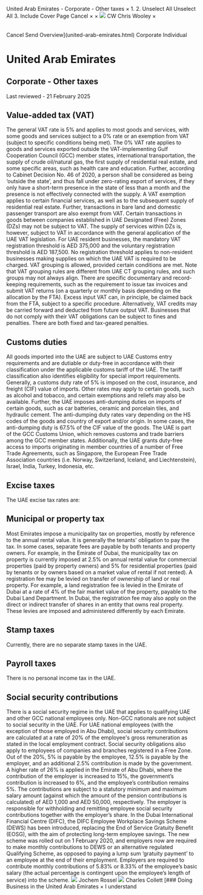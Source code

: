 United Arab Emirates - Corporate - Other taxes
×
1.
2.
Unselect All
Unselect All
3.
Include Cover Page
Cancel
×
×
![](-/media/world-wide-tax-summaries/attachments/global---chris-wooley.ashx%3Frev=ac5e5f3223b34096b1afc2a6009c7320&revision=ac5e5f32-23b3-4096-b1af-c2a6009c7320&hash=859B7ADC84DC2CBEC9760E9E6EE7DE6D0A8BFCDF)
CW
Chris Wooley
×
######
Cancel
Send
Overview](united-arab-emirates.html)
Corporate
Individual
# United Arab Emirates
## Corporate - Other taxes
Last reviewed - 21 February 2025
## Value-added tax (VAT)
The general VAT rate is 5% and applies to most goods and services, with some goods and services subject to a 0% rate or an exemption from VAT (subject to specific conditions being met).
The 0% VAT rate applies to goods and services exported outside the VAT-implementing Gulf Cooperation Council (GCC) member states, international transportation, the supply of crude oil/natural gas, the first supply of residential real estate, and some specific areas, such as health care and education.
Further, according to Cabinet Decision No. 46 of 2020, a person shall be considered as being ‘outside the state’, and thus fall under zero-rating export of services, if they only have a short-term presence in the state of less than a month and the presence is not effectively connected with the supply.
A VAT exemption applies to certain financial services, as well as to the subsequent supply of residential real estate. Further, transactions in bare land and domestic passenger transport are also exempt from VAT.
Certain transactions in goods between companies established in UAE Designated (Free) Zones (DZs) may not be subject to VAT. The supply of services within DZs is, however, subject to VAT in accordance with the general application of the UAE VAT legislation.
For UAE resident businesses, the mandatory VAT registration threshold is AED 375,000 and the voluntary registration threshold is AED 187,500. No registration threshold applies to non-resident businesses making supplies on which the UAE VAT is required to be charged.
VAT grouping is allowed, provided certain conditions are met. Note that VAT grouping rules are different from UAE CT grouping rules, and such groups may not always align.
There are specific documentary and record-keeping requirements, such as the requirement to issue tax invoices and submit VAT returns (on a quarterly or monthly basis depending on the allocation by the FTA).
Excess input VAT can, in principle, be claimed back from the FTA, subject to a specific procedure. Alternatively, VAT credits may be carried forward and deducted from future output VAT.
Businesses that do not comply with their VAT obligations can be subject to fines and penalties. There are both fixed and tax-geared penalties.
## Customs duties
All goods imported into the UAE are subject to UAE Customs entry requirements and are dutiable or duty-free in accordance with their classification under the applicable customs tariff of the UAE. The tariff classification also identifies eligibility for special import requirements.
Generally, a customs duty rate of 5% is imposed on the cost, insurance, and freight (CIF) value of imports. Other rates may apply to certain goods, such as alcohol and tobacco, and certain exemptions and reliefs may also be available. Further, the UAE imposes anti-dumping duties on imports of certain goods, such as car batteries, ceramic and porcelain tiles, and hydraulic cement. The anti-dumping duty rates vary depending on the HS codes of the goods and country of export and/or origin. In some cases, the anti-dumping duty is 67.5% of the CIF value of the goods.
The UAE is part of the GCC Customs Union, which removes customs and trade barriers among the GCC member states. Additionally, the UAE grants duty-free access to imports originating in member countries of a number of Free Trade Agreements, such as Singapore, the European Free Trade Association countries (i.e. Norway, Switzerland, Iceland, and Liechtenstein), Israel, India, Turkey, Indonesia, etc.
## Excise taxes
The UAE excise tax rates are:
## Municipal or property tax
Most Emirates impose a municipality tax on properties, mostly by reference to the annual rental value. It is generally the tenants' obligation to pay the tax. In some cases, separate fees are payable by both tenants and property owners. For example, in the Emirate of Dubai, the municipality tax on property is currently imposed at 2.5% on annual rental value for commercial properties (paid by property owners) and 5% for residential properties (paid by tenants or by owners based on a market value of rental if not rented).
A registration fee may be levied on transfer of ownership of land or real property. For example, a land registration fee is levied in the Emirate of Dubai at a rate of 4% of the fair market value of the property, payable to the Dubai Land Department. In Dubai, the registration fee may also apply on the direct or indirect transfer of shares in an entity that owns real property.
These levies are imposed and administered differently by each Emirate.
## Stamp taxes
Currently, there are no separate stamp taxes in the UAE.
## Payroll taxes
There is no personal income tax in the UAE.
## Social security contributions
There is a social security regime in the UAE that applies to qualifying UAE and other GCC national employees only. Non-GCC nationals are not subject to social security in the UAE.
For UAE national employees (with the exception of those employed in Abu Dhabi), social security contributions are calculated at a rate of 20% of the employee's gross remuneration as stated in the local employment contract. Social security obligations also apply to employees of companies and branches registered in a Free Zone. Out of the 20%, 5% is payable by the employee, 12.5% is payable by the employer, and an additional 2.5% contribution is made by the government. A higher rate of 26% is applied in the Emirate of Abu Dhabi, where the contribution of the employer is increased to 15%, the government’s contribution is increased to 6%, and the employee’s contribution remains 5%. The contributions are subject to a statutory minimum and maximum salary amount (against which the amount of the pension contributions is calculated) of AED 1,000 and AED 50,000, respectively.
The employer is responsible for withholding and remitting employee social security contributions together with the employer’s share.
In the Dubai International Financial Centre (DIFC), the DIFC Employee Workplace Savings Scheme (DEWS) has been introduced, replacing the End of Service Gratuity Benefit (EOSG), with the aim of protecting long-term employee savings. The new scheme was rolled out on 1 February 2020, and employers now are required to make monthly contributions to DEWS or an alternative regulated Qualifying Scheme, as opposed to paying a lump sum ‘gratuity payment’ to an employee at the end of their employment. Employers are required to contribute monthly contributions of 5.83% or 8.33% of the employee’s basic salary (the actual percentage is contingent upon the employee’s length of service) into the scheme.
![](-/media/world-wide-tax-summaries/attachments/uae---jochem_rossel.ashx%3Frev=f128c625a29b4b58911e8af5d94c89c8&revision=f128c625-a29b-4b58-911e-8af5d94c89c8&hash=BE2C1AE6928A1142909DAC2AAA302BB3661E4BBD)
Jochem Rossel
![](-/media/world-wide-tax-summaries/unitedarabemiratescharles-collettct-team-photosjpg20250211080938745.ashx%3Frev=3996917b0a434adf8f8f119facba1a70&revision=3996917b-0a43-4adf-8f8f-119facba1a70&hash=871D858DF52795A6030E58E02D089862922DF7C5)
Charles Collett
[### Doing Business in the United Arab Emirates
×
I understand